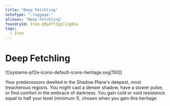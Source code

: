 ```yaml
---
title: "Deep Fetchling"
noteType: ":luggage:"
aliases: "Deep Fetchling"
foundryId: Item.qMpd7fZgglIzgB1a
tags:
  - Item
---
```


# Deep Fetchling
![[systems-pf2e-icons-default-icons-heritage.svg|150]]

Your predecessors dwelled in the Shadow Plane's deepest, most treacherous regions. You might cast a denser shadow, have a slower pulse, or find comfort in the embrace of darkness. You gain cold or void resistance equal to half your level (minimum 1), chosen when you gain this heritage.
